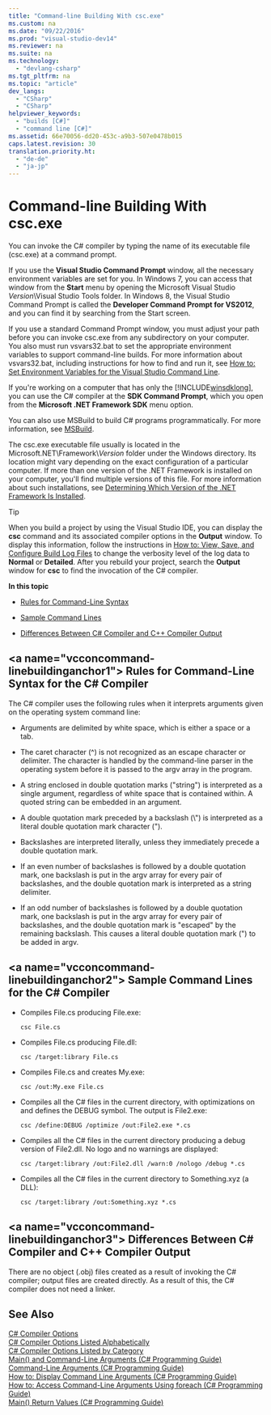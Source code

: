 ```yaml
---
title: "Command-line Building With csc.exe"
ms.custom: na
ms.date: "09/22/2016"
ms.prod: "visual-studio-dev14"
ms.reviewer: na
ms.suite: na
ms.technology: 
  - "devlang-csharp"
ms.tgt_pltfrm: na
ms.topic: "article"
dev_langs: 
  - "CSharp"
  - "CSharp"
helpviewer_keywords: 
  - "builds [C#]"
  - "command line [C#]"
ms.assetid: 66e70056-dd20-453c-a9b3-507e0478b015
caps.latest.revision: 30
translation.priority.ht: 
  - "de-de"
  - "ja-jp"
---
```

# Command-line Building With csc.exe
You can invoke the C# compiler by typing the name of its executable file (csc.exe) at a command prompt.  
  
 If you use the **Visual Studio Command Prompt** window, all the necessary environment variables are set for you. In Windows 7, you can access that window from the **Start** menu by opening the Microsoft Visual Studio *Version*\Visual Studio Tools folder. In Windows 8, the Visual Studio Command Prompt is called the **Developer Command Prompt for VS2012**, and you can find it by searching from the Start screen.  
  
 If you use a standard Command Prompt window, you must adjust your path before you can invoke csc.exe from any subdirectory on your computer. You also must run vsvars32.bat to set the appropriate environment variables to support command-line builds. For more information about vsvars32.bat, including instructions for how to find and run it, see [How to: Set Environment Variables for the Visual Studio Command Line](../vs140/how-to--set-environment-variables-for-the-visual-studio-command-line.md).  
  
 If you're working on a computer that has only the [!INCLUDE[winsdklong](../vs140/includes/winsdklong_md.md)], you can use the C# compiler at the **SDK Command Prompt**, which you open from the **Microsoft .NET Framework SDK** menu option.  
  
 You can also use MSBuild to build C# programs programmatically. For more information, see [MSBuild](../vs140/msbuild.md).  
  
 The csc.exe executable file usually is located in the Microsoft.NET\Framework\\*Version* folder under the Windows directory. Its location might vary depending on the exact configuration of a particular computer. If more than one version of the .NET Framework is installed on your computer, you'll find multiple versions of this file. For more information about such installations, see [Determining Which Version of the .NET Framework Is Installed](assetId:///1a87cc6a-1c4b-4c38-b878-faa9b3beae3c).  
  
> [!TIP]
>  When you build a project by using the Visual Studio IDE, you can display the **csc** command and its associated compiler options in the **Output** window. To display this information, follow the instructions in [How to: View, Save, and Configure Build Log Files](../vs140/how-to--view--save--and-configure-build-log-files.md) to change the verbosity level of the log data to **Normal** or **Detailed**. After you rebuild your project, search the **Output** window for **csc** to find the invocation of the C# compiler.  
  
 **In this topic**  
  
-   [Rules for Command-Line Syntax](#vcconcommand-linebuildinganchor1)  
  
-   [Sample Command Lines](#vcconcommand-linebuildinganchor2)  
  
-   [Differences Between C# Compiler and C++ Compiler Output](#vcconcommand-linebuildinganchor3)  
  
##  \<a name="vcconcommand-linebuildinganchor1"></a> Rules for Command-Line Syntax for the C# Compiler  
 The C# compiler uses the following rules when it interprets arguments given on the operating system command line:  
  
-   Arguments are delimited by white space, which is either a space or a tab.  
  
-   The caret character (^) is not recognized as an escape character or delimiter. The character is handled by the command-line parser in the operating system before it is passed to the argv array in the program.  
  
-   A string enclosed in double quotation marks ("string") is interpreted as a single argument, regardless of white space that is contained within. A quoted string can be embedded in an argument.  
  
-   A double quotation mark preceded by a backslash (\\") is interpreted as a literal double quotation mark character (").  
  
-   Backslashes are interpreted literally, unless they immediately precede a double quotation mark.  
  
-   If an even number of backslashes is followed by a double quotation mark, one backslash is put in the argv array for every pair of backslashes, and the double quotation mark is interpreted as a string delimiter.  
  
-   If an odd number of backslashes is followed by a double quotation mark, one backslash is put in the argv array for every pair of backslashes, and the double quotation mark is "escaped" by the remaining backslash. This causes a literal double quotation mark (") to be added in argv.  
  
##  \<a name="vcconcommand-linebuildinganchor2"></a> Sample Command Lines for the C# Compiler  
  
-   Compiles File.cs producing File.exe:  
  
    ```  
    csc File.cs   
    ```  
  
-   Compiles File.cs producing File.dll:  
  
    ```  
    csc /target:library File.cs  
    ```  
  
-   Compiles File.cs and creates My.exe:  
  
    ```  
    csc /out:My.exe File.cs  
    ```  
  
-   Compiles all the C# files in the current directory, with optimizations on and defines the DEBUG symbol. The output is File2.exe:  
  
    ```  
    csc /define:DEBUG /optimize /out:File2.exe *.cs  
    ```  
  
-   Compiles all the C# files in the current directory producing a debug version of File2.dll. No logo and no warnings are displayed:  
  
    ```  
    csc /target:library /out:File2.dll /warn:0 /nologo /debug *.cs  
    ```  
  
-   Compiles all the C# files in the current directory to Something.xyz (a DLL):  
  
    ```  
    csc /target:library /out:Something.xyz *.cs  
    ```  
  
##  \<a name="vcconcommand-linebuildinganchor3"></a> Differences Between C# Compiler and C++ Compiler Output  
 There are no object (.obj) files created as a result of invoking the C# compiler; output files are created directly. As a result of this, the C# compiler does not need a linker.  
  
## See Also  
 [C# Compiler Options](../vs140/csharp-compiler-options.md)   
 [C# Compiler Options Listed Alphabetically](../vs140/csharp-compiler-options-listed-alphabetically.md)   
 [C# Compiler Options Listed by Category](../vs140/csharp-compiler-options-listed-by-category.md)   
 [Main() and Command-Line Arguments (C# Programming Guide)](../vs140/main---and-command-line-arguments--csharp-programming-guide-.md)   
 [Command-Line Arguments (C# Programming Guide)](../vs140/command-line-arguments--csharp-programming-guide-.md)   
 [How to: Display Command Line Arguments (C# Programming Guide)](../vs140/how-to--display-command-line-arguments--csharp-programming-guide-.md)   
 [How to: Access Command-Line Arguments Using foreach (C# Programming Guide)](../vs140/how-to--access-command-line-arguments-using-foreach--csharp-programming-guide-.md)   
 [Main() Return Values (C# Programming Guide)](../vs140/main---return-values--csharp-programming-guide-.md)